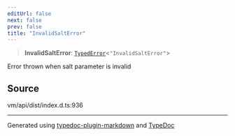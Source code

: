 ```yaml
---
editUrl: false
next: false
prev: false
title: "InvalidSaltError"
---
```


> **InvalidSaltError**: [`TypedError`](/generated/type-aliases/typederror/)\<`"InvalidSaltError"`\>

Error thrown when salt parameter is invalid

## Source

vm/api/dist/index.d.ts:936

***
Generated using [typedoc-plugin-markdown](https://www.npmjs.com/package/typedoc-plugin-markdown) and [TypeDoc](https://typedoc.org/)

